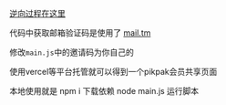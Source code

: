 
[逆向过程在这里](https://blog.zhx47.top/posts/25.html)

代码中获取邮箱验证码是使用了 [mail.tm](https://mail.tm/en/)

修改`main.js`中的邀请码为你自己的

使用vercel等平台托管就可以得到一个pikpak会员共享页面



本地使用就是 npm i 下载依赖
node main.js 运行脚本
